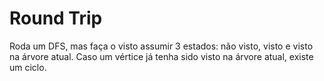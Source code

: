# Round Trip

Roda um DFS, mas faça o visto assumir 3 estados: não visto, visto e visto na árvore atual. Caso um vértice já tenha sido visto na árvore atual, existe um ciclo.
